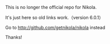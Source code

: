 This is no longer the official repo for Nikola.

It's just here so old links work.（version 6.0.1）

Go to http://github.com/getnikola/nikola instead

Thanks!
